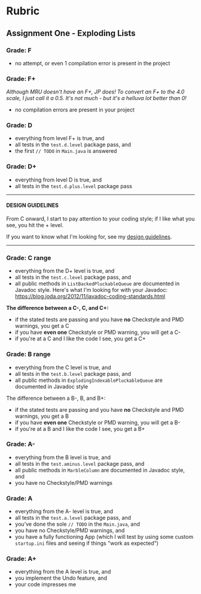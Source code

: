 # Rubric

## Assignment One - Exploding Lists

### Grade: F

- no attempt, or even 1 compilation error is present in the project

### Grade: F+

_Although MRU doesn't have an F+, JP does! To convert an F+ to the 4.0 scale, I just call it a 0.5. It's not much - but it's a helluva lot better than 0!_

- no compilation errors are present in your project

### Grade: D

- everything from level F+ is true, and
- all tests in the `test.d.level` package pass, and
- the first `// TODO` in `Main.java` is answered

### Grade: D+

- everything from level D is true, and
- all tests in the `test.d.plus.level` package pass

---

#### DESIGN GUIDELINES

From C onward, I start to pay attention to your coding style; if I like what you see, you hit the + level. 

If you want to know what I'm looking for, see my [design guidelines](design-guidelines.md).

---

### Grade: C range

- everything from the D+ level is true, and
- all tests in the `test.c.level` package pass, and
- all public methods in `ListBackedPluckableQueue` are documented in Javadoc style. Here's what I'm looking for with your Javadoc: https://blog.joda.org/2012/11/javadoc-coding-standards.html

**The difference between a C-, C, and C+:**

  - if the stated tests are passing and you have **no** Checkstyle and PMD warnings, you get a C
  - if you have **even one** Checkstyle or PMD warning, you will get a C-
  - if you're at a C and I like the code I see, you get a C+

### Grade: B range

- everything from the C level is true, and
- all tests in the `test.b.level` package pass, and
- all public methods in `ExplodingIndexablePluckableQueue` are documented in Javadoc style

The difference between a B-, B, and B+:
  - if the stated tests are passing and you have **no** Checkstyle and PMD warnings, you get a B
  - if you have **even one** Checkstyle or PMD warning, you will get a B-
  - if you're at a B and I like the code I see, you get a B+

### Grade: A-

- everything from the B level is true, and
- all tests in the `test.aminus.level` package pass, and
- all public methods in `MarbleColumn` are documented in Javadoc style, and
- you have no Checkstyle/PMD warnings

### Grade: A

- everything from the A- level is true, and
- all tests in the `test.a.level` package pass, and
- you've done the sole `// TODO` in the `Main.java`, and
- you have no Checkstyle/PMD warnings, and
- you have a fully functioning App (which I will test by using some custom `startup.ini` files and seeing if things "work as expected")

### Grade: A+

- everything from the A level is true, and
- you implement the Undo feature, and
- your code impresses me














